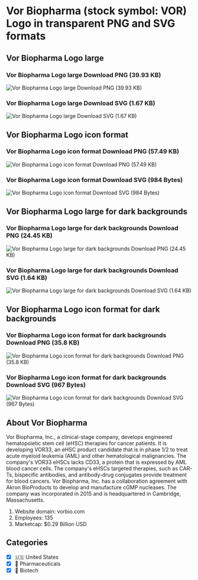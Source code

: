# Vor Biopharma (stock symbol: VOR) Logo in transparent PNG and SVG formats

## Vor Biopharma Logo large

### Vor Biopharma Logo large Download PNG (39.93 KB)

![Vor Biopharma Logo large Download PNG (39.93 KB)](/img/orig/VOR_BIG-ec519058.png)

### Vor Biopharma Logo large Download SVG (1.67 KB)

![Vor Biopharma Logo large Download SVG (1.67 KB)](/img/orig/VOR_BIG-8dc1b0f0.svg)

## Vor Biopharma Logo icon format

### Vor Biopharma Logo icon format Download PNG (57.49 KB)

![Vor Biopharma Logo icon format Download PNG (57.49 KB)](/img/orig/VOR-ec3e38c0.png)

### Vor Biopharma Logo icon format Download SVG (984 Bytes)

![Vor Biopharma Logo icon format Download SVG (984 Bytes)](/img/orig/VOR-dbf588ee.svg)

## Vor Biopharma Logo large for dark backgrounds

### Vor Biopharma Logo large for dark backgrounds Download PNG (24.45 KB)

![Vor Biopharma Logo large for dark backgrounds Download PNG (24.45 KB)](/img/orig/VOR_BIG.D-d1cf1f6e.png)

### Vor Biopharma Logo large for dark backgrounds Download SVG (1.64 KB)

![Vor Biopharma Logo large for dark backgrounds Download SVG (1.64 KB)](/img/orig/VOR_BIG.D-a21681a5.svg)

## Vor Biopharma Logo icon format for dark backgrounds

### Vor Biopharma Logo icon format for dark backgrounds Download PNG (35.8 KB)

![Vor Biopharma Logo icon format for dark backgrounds Download PNG (35.8 KB)](/img/orig/VOR.D-7094c977.png)

### Vor Biopharma Logo icon format for dark backgrounds Download SVG (967 Bytes)

![Vor Biopharma Logo icon format for dark backgrounds Download SVG (967 Bytes)](/img/orig/VOR.D-2eed50af.svg)

## About Vor Biopharma

Vor Biopharma, Inc., a clinical-stage company, develops engineered hematopoietic stem cell (eHSC) therapies for cancer patients. It is developing VOR33, an eHSC product candidate that is in phase 1/2 to treat acute myeloid leukemia (AML) and other hematological malignancies. The company's VOR33 eHSCs lacks CD33, a protein that is expressed by AML blood cancer cells. The company's eHSCs targeted therapies, such as CAR-Ts, bispecific antibodies, and antibody-drug conjugates provide treatment for blood cancers. Vor Biopharma, Inc. has a collaboration agreement with Akron BioProducts to develop and manufacture cGMP nucleases. The company was incorporated in 2015 and is headquartered in Cambridge, Massachusetts.

1. Website domain: vorbio.com
2. Employees: 135
3. Marketcap: $0.29 Billion USD


## Categories
- [x] 🇺🇸 United States
- [x] 💊 Pharmaceuticals
- [x] 🧬 Biotech
